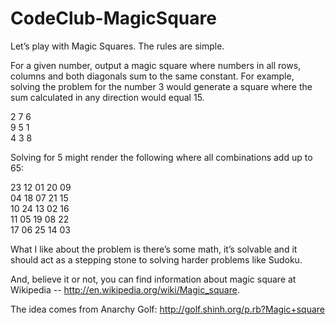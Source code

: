 CodeClub-MagicSquare
====================

Let’s play with Magic Squares. The rules are simple.

For a given number, output a magic square where numbers in all rows, 
columns and both diagonals sum to the same constant.  For example, 
solving the problem for the number 3 would generate a square where the 
sum calculated in any direction would equal 15.  

2  7  6   
9  5  1   
4  3  8  

Solving for 5 might render the following where all combinations add 
up to 65:  

23  12  01  20  09  
04  18  07  21  15  
10  24  13  02  16  
11  05  19  08  22  
17  06  25  14  03  

What I like about the problem is there’s some math, it’s solvable and 
it should act as a stepping stone to solving harder problems like Sudoku.  

And, believe it or not, you can find information about magic square at 
Wikipedia -- http://en.wikipedia.org/wiki/Magic_square.

The idea comes from Anarchy Golf: http://golf.shinh.org/p.rb?Magic+square 